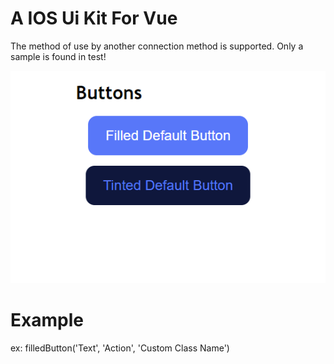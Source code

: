 # A IOS Ui Kit For Vue
The method of use by another connection method is supported. Only a sample is found in test!

![Screenshot1](images/Screenshot1.png)

# Example
ex: filledButton('Text', 'Action', 'Custom Class Name')
